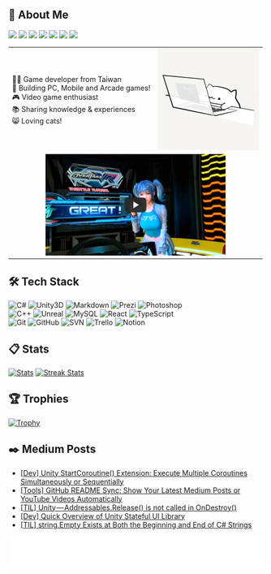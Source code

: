 ## 💬 About Me

<a href="mailto:bwaynesu@gmail.com" alt="bwaynesu@gmail.com"><img src="https://img.shields.io/badge/-✉️Email-c46a4c?style=flat-square&logo=email" /></a>
<a href="https://portaly.cc/bwaynesu" alt="Portaly"><img src="https://img.shields.io/badge/-Portaly-862a83?style=flat-square&logo=portaly" /></a>
<a href="https://linkedin.com/in/wayne-su-94804186" alt="LinkedIn"><img src="https://img.shields.io/badge/-LinkedIn-437ebc?style=flat-square&logo=linkedin" /></a>
<a href="https://www.cakeresume.com/me/bwaynesu" alt="CakeResume"><img src="https://img.shields.io/badge/-CakeResume-13ab67?style=flat-square&logo=cakeresume" /></a>
<a href="https://medium.com/@bwaynesu" alt="Medium"><img src="https://img.shields.io/badge/-Medium-black?style=flat-square&logo=medium" /></a>
<a href="https://bwaynesu.wordpress.com/" alt="WordPress"><img src="https://img.shields.io/badge/-WordPress-0f8cc3?style=flat-square&logo=wordPress" /></a>
<a href="https://discord.com/" alt="DC:ike2799"><img src="https://img.shields.io/badge/-DC%3A%0Aike2799-2530a2?style=flat-square&logo=discord" /></a>

<table style="border:none">
  <tr>
    <td>
      👨‍💻 Game developer from Taiwan <br/>
      🔨 Building PC, Mobile and Arcade games! <br/>
      🎮 Video game enthusiast <br/>
      📚 Sharing knowledge & experiences <br/>
      😸 Loving cats! <br/>
    </td>
    <td align="center">
      <img height="200" alt="Hello!" src="Pics/BongoCat.gif" >
    </td>
  </tr>
  <tr>
    <td colspan="2" align="center">
      <a href="https://youtu.be/ucg_tkJpu4o">
      <img height="200" alt="My Racing Projects" src="Pics/MyRacingProjects.jpg"/>
      </a> <br/>
    </td>
  </tr>
</table>

## 🛠️ Tech Stack

![C#](https://img.shields.io/badge/-C%23%20-05122A?style=flat&logo=csharp)
![Unity3D](https://img.shields.io/badge/-Unity3D-05122A?style=flat&logo=Unity)
![Markdown](https://img.shields.io/badge/-Markdown-05122A?style=flat&logo=Markdown)
![Prezi](https://img.shields.io/badge/-Prezi-05122A?style=flat&logo=Prezi)
![Photoshop](https://img.shields.io/badge/-Photoshop-05122A?style=flat&logo=adobephotoshop)
<br />
![C++](https://img.shields.io/badge/-C%2B%2B-05122A?style=flat&logo=cplusplus)
![Unreal](https://img.shields.io/badge/-Unreal-05122A?style=flat&logo=UnrealEngine)
![MySQL](https://img.shields.io/badge/-MySQL-05122A?style=flat&logo=MySQL)
![React](https://img.shields.io/badge/-React-05122A?style=flat&logo=React)
![TypeScript](https://img.shields.io/badge/-TypeScript-05122A?style=flat&logo=TypeScript)
<br />
![Git](https://img.shields.io/badge/-Git-05122A?style=flat&logo=git)
![GitHub](https://img.shields.io/badge/-GitHub-05122A?style=flat&logo=github)
![SVN](https://img.shields.io/badge/-SVN-05122A?style=flat&logo=Subversion)
![Trello](https://img.shields.io/badge/-Trello-05122A?style=flat&logo=Trello)
![Notion](https://img.shields.io/badge/-Notion-05122A?style=flat&logo=Notion)

## 📋 Stats
<a href="https://github-readme-stats.vercel.app"><img width="44.3%" alt="Stats" src="https://github-readme-stats.vercel.app/api?&count_private=true&include_all_commits=true&username=snoopyuj&theme=onedark&custom_title=GitHub+Stats&hide_border=true"/></a>
<a href="https://github-readme-streak-stats.herokuapp.com"><img width="49%" alt="Streak Stats" src="https://github-readme-streak-stats.herokuapp.com/?user=snoopyuj&theme=onedark&hide_border=true"/></a>
<!--<a href="https://github-readme-stats.vercel.app">
  <img width="44.3%" alt="top-langs" src="https://github-readme-stats.vercel.app/api/top-langs/?username=snoopyuj&layout=compact&theme=onedark&custom_title=Most+Used+Languages&hide_border=true"/>
</a>-->

## 🏆 Trophies

<a href="https://github.com/ryo-ma/github-profile-trophy"><img width="45%" alt="Trophy" src="https://github-profile-trophy.vercel.app/?username=snoopyuj&row=2&column=4&theme=onedark&no-frame=true"/></a>

## ✒️ Medium Posts

<!-- BLOG-POST-LIST:START -->
- [[Dev] Unity StartCoroutine&lpar;&rpar; Extension: Execute Multiple Coroutines Simultaneously or Sequentially](https://medium.com/@bwaynesu/dev-unity-startcoroutine-extension-execute-multiple-coroutines-simultaneously-or-sequentially-91d3fb9e157c?source=rss-5e4e7a64353------2)
- [[Tools] GitHub README Sync: Show Your Latest Medium Posts or YouTube Videos Automatically](https://medium.com/@bwaynesu/tools-github-readme-sync-show-your-latest-medium-posts-or-youtube-videos-automatically-97746cdf35e4?source=rss-5e4e7a64353------2)
- [[TIL] Unity — Addressables.Release&lpar;&rpar; is not called in OnDestroy&lpar;&rpar;](https://medium.com/@bwaynesu/til-unity-addressables-release-is-not-called-in-ondestroy-d3474067f0c9?source=rss-5e4e7a64353------2)
- [[Dev] Quick Overview of Unity Stateful UI Library](https://medium.com/@bwaynesu/dev-quick-overview-of-unity-stateful-ui-library-45e3ba58938d?source=rss-5e4e7a64353------2)
- [[TIL] string.Empty Exists at Both the Beginning and End of C# Strings](https://medium.com/@bwaynesu/til-string-empty-exists-at-both-the-beginning-and-end-of-c-strings-a7d185306dcb?source=rss-5e4e7a64353------2)
<!-- BLOG-POST-LIST:END -->

<!-- https://loading.io/background/m-wave/ -->

![](Pics/footer.svg)

